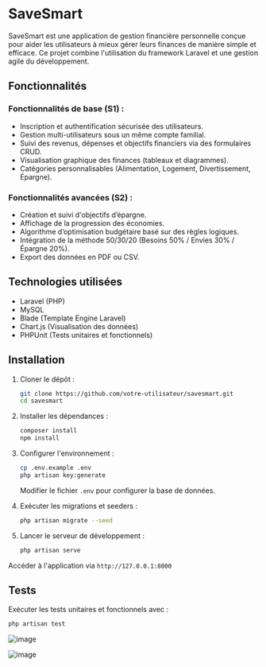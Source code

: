 # SaveSmart

SaveSmart est une application de gestion financière personnelle conçue pour aider les utilisateurs à mieux gérer leurs finances de manière simple et efficace. Ce projet combine l'utilisation du framework Laravel et une gestion agile du développement.

## Fonctionnalités

### Fonctionnalités de base (S1) :
- Inscription et authentification sécurisée des utilisateurs.
- Gestion multi-utilisateurs sous un même compte familial.
- Suivi des revenus, dépenses et objectifs financiers via des formulaires CRUD.
- Visualisation graphique des finances (tableaux et diagrammes).
- Catégories personnalisables (Alimentation, Logement, Divertissement, Épargne).

### Fonctionnalités avancées (S2) :
- Création et suivi d'objectifs d’épargne.
- Affichage de la progression des économies.
- Algorithme d’optimisation budgétaire basé sur des règles logiques.
- Intégration de la méthode 50/30/20 (Besoins 50% / Envies 30% / Épargne 20%).
- Export des données en PDF ou CSV.

## Technologies utilisées
- Laravel (PHP)
- MySQL
- Blade (Template Engine Laravel)
- Chart.js (Visualisation des données)
- PHPUnit (Tests unitaires et fonctionnels)

## Installation

1. Cloner le dépôt :
   ```bash
   git clone https://github.com/votre-utilisateur/savesmart.git
   cd savesmart
   ```

2. Installer les dépendances :
   ```bash
   composer install
   npm install
   ```

3. Configurer l'environnement :
   ```bash
   cp .env.example .env
   php artisan key:generate
   ```
   Modifier le fichier `.env` pour configurer la base de données.

4. Exécuter les migrations et seeders :
   ```bash
   php artisan migrate --seed
   ```

5. Lancer le serveur de développement :
   ```bash
   php artisan serve
   ```

Accéder à l'application via `http://127.0.0.1:8000`

## Tests

Exécuter les tests unitaires et fonctionnels avec :
```bash
php artisan test
```
![image](https://github.com/user-attachments/assets/e744eb10-af76-4728-9568-175d9c4c1991)

![image](https://github.com/user-attachments/assets/f3444101-5559-41e8-98f8-14d15250e5f6)


